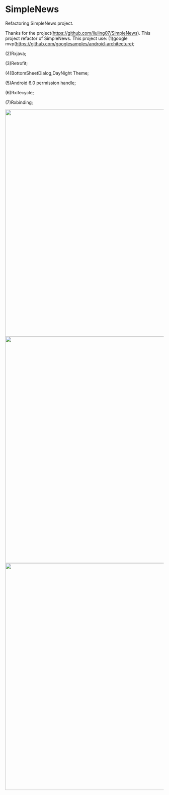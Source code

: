 # SimpleNews
Refactoring SimpleNews project.

Thanks for the project(https://github.com/liuling07/SimpleNews).
This project refactor of SimpleNews.
This project use:
(1)google mvp(https://github.com/googlesamples/android-architecture);

(2)Rxjava;

(3)Retrofit;

(4)BottomSheetDialog,DayNight Theme;

(5)Android 6.0 permission handle;

(6)Rxifecycle;

(7)Rxbinding;

<img height="720" src="https://github.com/robotlife/SimpleNews/blob/master/screenshot/screenshot1.gif"/>
<img height="720" src="https://github.com/robotlife/SimpleNews/blob/master/screenshot/screenshot2.gif"/>
<img height="720" src="https://github.com/robotlife/SimpleNews/blob/master/screenshot/screenshot3.gif"/>
